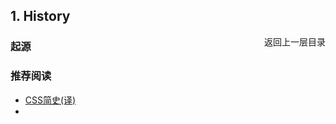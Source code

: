 ## 1. History

<a href="/web_basic/CSS/README.md"><span style="float: right">返回上一层目录</span></a>

### 起源





###  推荐阅读

- [CSS简史(译)](https://segmentfault.com/a/1190000011872815)
- 

